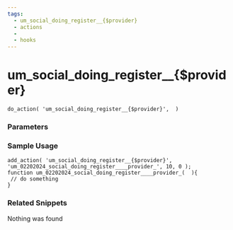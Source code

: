 ```yaml
---
tags: 
  - um_social_doing_register__{$provider}
  - actions
  - 
  - hooks
---
```

# um\_social\_doing\_register\_\_{$provider}

``` php:no-line-numbers
do_action( 'um_social_doing_register__{$provider}',  )
```
<div class='hook-sep'></div>

### Parameters

<div class='hook-sep'></div>



### Sample Usage

``` php:no-line-numbers
add_action( 'um_social_doing_register__{$provider}', 'um_02202024_social_doing_register____provider_', 10, 0 );
function um_02202024_social_doing_register____provider_(  ){
 // do something
}
```
<div class='hook-sep'></div>



### Related Snippets

Nothing was found

